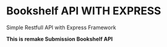 # **Bookshelf API WITH EXPRESS**
Simple Restfull API with Express Framework

**This is remake Submission Bookshelf API**